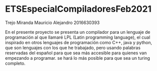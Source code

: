 # ETSEspecialCompiladoresFeb2021

Trejo Miranda Mauricio Alejandro 2016630393

En el presente proyecto se presenta un compilador para un lenguaje de programación al que llamaré LPL (Latin programming language), el cual inspirado en otros lenguajes de programación como C++, java y python, que son lenguajes con los que he trabajado, pero usando palabras reservadas del español para que sea más accesible para quienes van empezando a programar. se hará lo más posible para que sea un turing completo.
